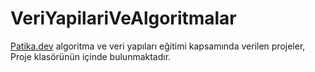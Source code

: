 # VeriYapilariVeAlgoritmalar

[Patika.dev](www.patika.dev) algoritma ve veri yapıları eğitimi kapsamında verilen projeler, Proje klasörünün içinde bulunmaktadır.
